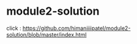 # module2-solution
click :   https://github.com/himaniiiipatel/module2-solution/blob/master/index.html
